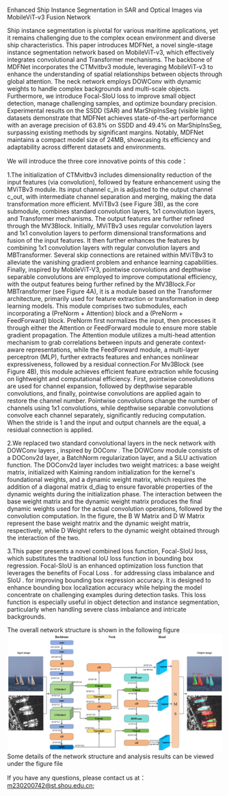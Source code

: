 Enhanced Ship Instance Segmentation in SAR and Optical Images via MobileViT-v3 Fusion Network

Ship instance segmentation is pivotal for various maritime applications, yet it remains challenging due to the complex ocean environment and diverse ship characteristics.  This paper introduces MDFNet, a novel single-stage instance segmentation network based on MobileViT-v3, which effectively integrates convolutional and Transformer mechanisms.  The backbone of MDFNet incorporates the CTMvitbv3 module, leveraging MobileViT-v3 to enhance the understanding of spatial relationships between objects through global attention.  The neck network employs DOWConv with dynamic weights to handle complex backgrounds and multi-scale objects.  Furthermore, we introduce Focal-SIoU loss to improve small object detection, manage challenging samples, and optimize boundary precision.  Experimental results on the SSDD (SAR) and MarShipInsSeg (visible light) datasets demonstrate that MDFNet achieves state-of-the-art performance with an average precision of 63.8% on SSDD and 49.4% on MarShipInsSeg, surpassing existing methods by significant margins.  Notably, MDFNet maintains a compact model size of 24MB, showcasing its efficiency and adaptability across different datasets and environments.

We will introduce the three core innovative points of this code：

  1.The initialization of CTMvitbv3 includes dimensionality reduction of the input features (via convolution), followed by feature enhancement using the MViTBv3 module. Its input channel c_in is adjusted to the output channel c_out, with intermediate channel separation and merging, making the data transformation more efficient.
MViTBv3 (see Figure 3B), as the core submodule, combines standard convolution layers, 1x1 convolution layers, and Transformer mechanisms. The output features are further refined through the MV3Block. Initially, MViTBv3 uses regular convolution layers and 1x1 convolution layers to perform dimensional transformations and fusion of the input features. It then further enhances the features by combining 1x1 convolution layers with regular convolution layers and MBTransformer. Several skip connections are retained within MViTBv3 to alleviate the vanishing gradient problem and enhance learning capabilities. Finally, inspired by MobileViT-V3, pointwise convolutions and depthwise separable convolutions are employed to improve computational efficiency, with the output features being further refined by the MV3Block.For MBTransformer (see Figure 4A), it is a module based on the Transformer architecture, primarily used for feature extraction or transformation in deep learning models. This module comprises two submodules, each incorporating a (PreNorm + Attention) block and a (PreNorm + FeedForward) block. PreNorm first normalizes the input, then processes it through either the Attention or FeedForward module to ensure more stable gradient propagation. The Attention module utilizes a multi-head attention mechanism to grab correlations between inputs and generate context-aware representations, while the FeedForward module, a multi-layer perceptron (MLP), further extracts features and enhances nonlinear expressiveness, followed by a residual connection.For Mv3Block (see Figure 4B), this module achieves efficient feature extraction while focusing on lightweight and computational efficiency. First, pointwise convolutions are used for channel expansion, followed by depthwise separable convolutions, and finally, pointwise convolutions are applied again to restore the channel number. Pointwise convolutions change the number of channels using 1x1 convolutions, while depthwise separable convolutions convolve each channel separately, significantly reducing computation. When the stride is 1 and the input and output channels are the equal, a residual connection is applied.
  
  2.We replaced two standard convolutional layers in the neck network with DOWConv layers , inspired by DOConv . The DOWConv module consists of a DOConv2d layer, a BatchNorm regularization layer, and a SiLU activation function. The DOConv2d layer includes two weight matrices: a base weight matrix, initialized with Kaiming random initialization for the kernel's foundational weights, and a dynamic weight matrix, which requires the addition of a diagonal matrix d_diag to ensure favorable properties of the dynamic weights during the initialization phase. The interaction between the base weight matrix and the dynamic weight matrix produces the final dynamic weights used for the actual convolution operations, followed by the convolution computation. In the figure, the B W Matrix and D W Matrix represent the base weight matrix and the dynamic weight matrix, respectively, while D Weight refers to the dynamic weight obtained through the interaction of the two.
  
  3.This paper presents a novel combined loss function, Focal-SIoU loss, which substitutes the traditional IoU loss function in bounding box regression. Focal-SIoU is an enhanced optimization loss function that leverages the benefits of Focal Loss . for addressing class imbalance and SIoU . for improving bounding box regression accuracy. It is designed to enhance bounding box localization accuracy while helping the model concentrate on challenging examples during detection tasks. This loss function is especially useful in object detection and instance segmentation, particularly when handling severe class imbalance and intricate backgrounds.

The overall network structure is shown in the following figure
![image](https://github.com/RainbowSugar1/MDFNet/blob/main/figure/figure1.png)
Some details of the network structure and analysis results can be viewed under the figure file





If you have any questions, please contact us at：m230200742@st.shou.edu.cn;

